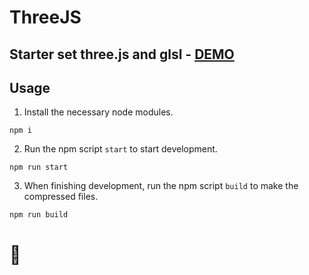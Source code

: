 # ThreeJS

## Starter set three.js and glsl - [DEMO](https://kah3vich.github.io/ThreeJS__Starter/dist/index.html)

## Usage

1. Install the necessary node modules.

```
npm i
```

2. Run the npm script `start` to start development.

```
npm run start
```

3. When finishing development, run the npm script `build` to make the compressed files.

```
npm run build
```

# 🌊
